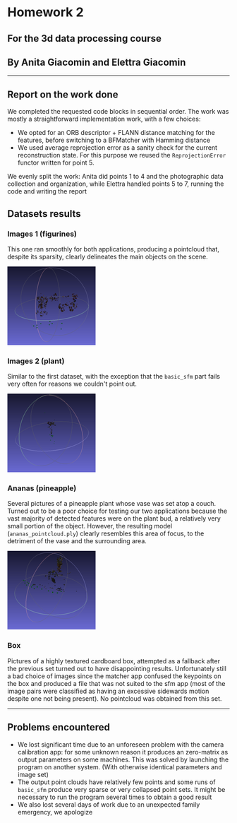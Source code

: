 # Homework 2
## For the 3d data processing course
## By Anita Giacomin and Elettra Giacomin

---

## Report on the work done

We completed the requested code blocks in sequential order. 
The work was mostly a straightforward implementation work, with a few choices: 
- We opted for an ORB descriptor + FLANN distance matching for the features, before 
switching to a BFMatcher with Hamming distance
- We used average reprojection error as a sanity check for the current 
reconstruction state. For this purpose we reused the `ReprojectionError` functor 
written for point 5.

We evenly split the work: Anita did points 1 to 4 and the photographic data 
collection and organization, while Elettra handled points 5 to 7, running the 
code and writing the report

## Datasets results

### Images 1 (figurines)
This one ran smoothly for both applications, producing a pointcloud 
that, despite its sparsity, clearly delineates the main objects on the scene.

![First dataset pointcloud](./pc_pictures/dataset_1_pointcloud_small.png "Figurines pointcloud")

### Images 2 (plant)
Similar to the first dataset, with the exception that the `basic_sfm` part 
fails very often for reasons we couldn't point out.

![Second dataset pointcloud](./pc_pictures/dataset_2_pointcloud_small.png "Plant pointcloud")

### Ananas (pineapple)
Several pictures of a pineapple plant whose vase was set 
atop a couch. Turned out to be a poor choice for testing our 
two applications because the vast majority of detected features 
were on the plant bud, a relatively very small portion of the 
object. However, the resulting model (`ananas_pointcloud.ply`) 
clearly resembles this area of focus, to the detriment of the 
vase and the surrounding area.

![Pineapple dataset pointcloud](./pc_pictures/ananas_pointcloud_small.png "Ananas pointcloud")

### Box
Pictures of a highly textured cardboard box, attempted as a 
fallback after the previous set turned out to have disappointing results. 
Unfortunately still a bad choice of images since the matcher app 
confused the keypoints on the box and produced a file that was 
not suited to the sfm app (most of the image pairs were classified as 
having an excessive sidewards motion despite one not being present). 
No pointcloud was obtained from this set.

---

## Problems encountered
- We lost significant time due to an unforeseen problem 
with the camera calibration app: for some unknown reason it 
produces an zero-matrix as output parameters on some machines. 
This was solved by launching the program on another system. 
(With otherwise identical parameters and image set)
- The output point clouds have relatively few points and some 
runs of `basic_sfm` produce very sparse or very collapsed point sets. 
It might be necessary to run the program several times to obtain a 
good result
- We also lost several days of work due to an unexpected family emergency, 
we apologize